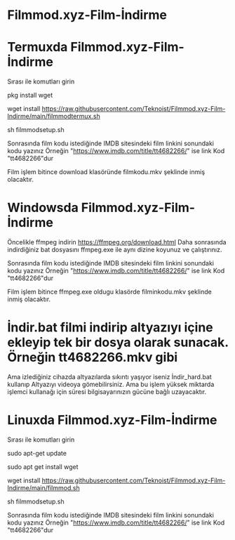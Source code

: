 # Filmmod.xyz-Film-İndirme


# Termuxda Filmmod.xyz-Film-İndirme 
Sırası ile komutları girin

pkg install wget 

wget install https://raw.githubusercontent.com/Teknoist/Filmmod.xyz-Film-Indirme/main/filmmodtermux.sh

sh filmmodsetup.sh

Sonrasında film kodu istediğinde IMDB sitesindeki film linkini sonundaki kodu yazınız 
Örneğin "https://www.imdb.com/title/tt4682266/" ise link Kod "tt4682266"dur

Film işlem bitince download klasöründe filmkodu.mkv şeklinde inmiş olacaktır.

# Windowsda Filmmod.xyz-Film-İndirme
Öncelikle ffmpeg indirin https://ffmpeg.org/download.html
Daha sonrasında indirdiğiniz bat dosyasını ffmpeg.exe ile aynı dizine koyunuz ve çalıştırınız.

Sonrasında film kodu istediğinde IMDB sitesindeki film linkini sonundaki kodu yazınız 
Örneğin "https://www.imdb.com/title/tt4682266/" ise link Kod "tt4682266"dur

Film işlem bitince ffmpeg.exe oldugu klasörde  filminkodu.mkv şeklinde inmiş olacaktır.

# İndir.bat filmi indirip altyazıyı içine ekleyip tek bir dosya olarak sunacak. Örneğin tt4682266.mkv gibi

Ama izlediğiniz cihazda altyazılarda sıkıntı yaşıyor iseniz İndir_hard.bat kullanıp Altyazıyı videoya gömebilirsiniz. Ama bu işlem yüksek miktarda işlemci kullanağı için süresi bilgisayarınızın gücüne bağlı uzayacaktır.

# Linuxda Filmmod.xyz-Film-İndirme
Sırası ile komutları girin

sudo apt-get update

sudo apt get install wget 

wget install https://raw.githubusercontent.com/Teknoist/Filmmod.xyz-Film-Indirme/main/filmmod.sh

sh filmmodsetup.sh

Sonrasında film kodu istediğinde IMDB sitesindeki film linkini sonundaki kodu yazınız 
Örneğin "https://www.imdb.com/title/tt4682266/" ise link Kod "tt4682266"dur

